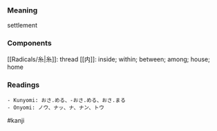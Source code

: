 ### Meaning

settlement

### Components

[[Radicals/糸|糸]]: thread [[内]]: inside; within; between; among; house; home

### Readings

```
- Kunyomi: おさ.める、-おさ.める、おさ.まる
- Onyomi: ノウ、ナッ、ナ、ナン、トウ
```

#kanji